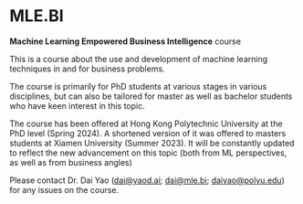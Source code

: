 # MLE.BI
 **Machine Learning Empowered Business Intelligence** course

This is a course about the use and development of machine learning techniques in and for business problems. 

The course is primarily for PhD students at various stages in various disciplines, but can also be tailored for master as well as bachelor students who have keen interest in this topic.

The course has been offered at Hong Kong Polytechnic University at the PhD level (Spring 2024). A shortened version of it was offered to masters students at Xiamen University (Summer 2023). It will be constantly updated to reflect the new advancement on this topic (both from ML perspectives, as well as from business angles)

Please contact Dr. Dai Yao (dai@yaod.ai; dai@mle.bi; daiyao@polyu.edu) for any issues on the course.
